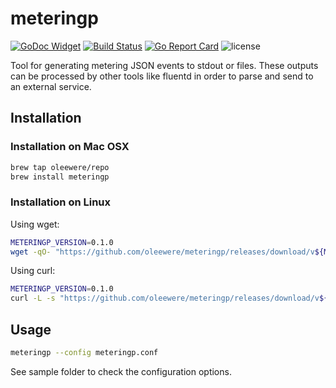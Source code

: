 # meteringp

[![GoDoc Widget](https://godoc.org/github.com/oleewere/meteringp/producer?status.svg)](https://godoc.org/github.com/oleewere/meteringp/producer)
[![Build Status](https://travis-ci.org/oleewere/meteringp.svg?branch=master)](https://travis-ci.org/oleewere/meteringp)
[![Go Report Card](https://goreportcard.com/badge/github.com/oleewere/meteringp)](https://goreportcard.com/report/github.com/oleewere/meteringp)
![license](http://img.shields.io/badge/license-Apache%20v2-blue.svg)

Tool for generating metering JSON events to stdout or files. These outputs can be processed by other tools like fluentd in order to parse and send to an external service.

## Installation 

### Installation on Mac OSX
```bash
brew tap oleewere/repo
brew install meteringp
```

### Installation on Linux

Using wget:
```bash
METERINGP_VERSION=0.1.0
wget -qO- "https://github.com/oleewere/meteringp/releases/download/v${METERINGP_VERSION}/meteringp_${METERINGP_VERSION}_linux_64-bit.tar.gz" | tar -C /usr/bin -zxv meteringp
```

Using curl:
```bash
METERINGP_VERSION=0.1.0
curl -L -s "https://github.com/oleewere/meteringp/releases/download/v${METERINGP_VERSION}/meteringp_${METERINGP_VERSION}_linux_64-bit.tar.gz" | tar -C /usr/bin -xzv meteringp
```

## Usage

```bash
meteringp --config meteringp.conf
```

See sample folder to check the configuration options.